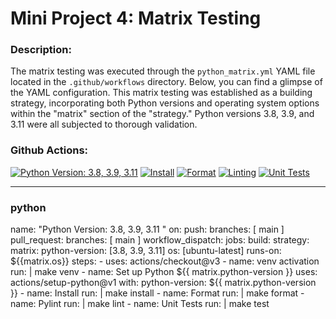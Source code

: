 # Mini Project 4: Matrix Testing

### Description: 
The matrix testing was executed through the `python_matrix.yml` YAML file located in the `.github/workflows` directory. Below, you can find a glimpse of the YAML configuration. This matrix testing was established as a building strategy, incorporating both Python versions and operating system options within the "matrix" section of the "strategy." Python versions 3.8, 3.9, and 3.11 were all subjected to thorough validation.


### Github Actions:
[![Python Version: 3.8, 3.9, 3.11](https://github.com/nogibjj/mjh140-MiniProject4/actions/workflows/python_matrix.yml/badge.svg)](https://github.com/nogibjj/mjh140-MiniProject4/actions/workflows/python_matrix.yml)   [![Install](https://github.com/nogibjj/mjh140-MiniProject4/actions/workflows/install.yml/badge.svg)](https://github.com/nogibjj/mjh140-MiniProject4/actions/workflows/install.yml)   [![Format](https://github.com/nogibjj/mjh140-MiniProject4/actions/workflows/format.yml/badge.svg)](https://github.com/nogibjj/mjh140-MiniProject4/actions/workflows/format.yml)   [![Linting](https://github.com/nogibjj/mjh140-MiniProject4/actions/workflows/lint.yml/badge.svg)](https://github.com/nogibjj/mjh140-MiniProject4/actions/workflows/lint.yml)   [![Unit Tests](https://github.com/nogibjj/mjh140-MiniProject4/actions/workflows/unitTests.yml/badge.svg)](https://github.com/nogibjj/mjh140-MiniProject4/actions/workflows/unitTests.yml)
***


### python
name: "Python Version: 3.8, 3.9, 3.11  "
on:
  push:
    branches: [ main ]
  pull_request:
    branches: [ main ] 
  workflow_dispatch:
jobs:
  build:
    strategy:
      matrix:
        python-version: [3.8, 3.9, 3.11]
        os: [ubuntu-latest]
    runs-on: ${{matrix.os}}
    steps:
      - uses: actions/checkout@v3
      - name: venv activation
        run: |
          make venv
      - name: Set up Python ${{ matrix.python-version }}
        uses: actions/setup-python@v1
        with:
          python-version: ${{ matrix.python-version }}
      - name: Install
        run: |
          make install
      - name: Format
        run: |
          make format
      - name: Pylint
        run: |
          make lint
      - name: Unit Tests
        run: |
          make test

